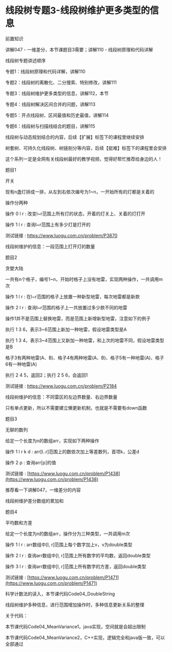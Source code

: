 # 线段树专题3-线段树维护更多类型的信息

前置知识

讲解047 - 一维差分，本节课题目3需要；讲解110 - 线段树原理和代码详解

线段树专题讲述顺序

专题1：线段树原理和代码详解，讲解110

专题2：线段树的离散化、二分搜索、特别修改，讲解111

专题3：线段树维护更多类型的信息，讲解112，本节

专题4：线段树解决区间合并的问题，讲解113

专题5：开点线段树、区间最值和历史最值，讲解114

专题6：线段树与扫描线结合的题目，讲解115

线段树与动态规划结合的内容，后续【扩展】标签下的课程里继续安排

树套树、可持久化线段树、树链剖分等内容，后续【挺难】标签下的课程里会安排

这个系列一定是全网有关线段树最好的教学视频，觉得好帮忙推荐给身边的人！

题目1

开关

现有n盏灯排成一排，从左到右依次编号为1~n，一开始所有的灯都是关着的

操作分两种

操作 0 l r : 改变l~r范围上所有灯的状态，开着的灯关上、关着的灯打开

操作 1 l r : 查询l~r范围上有多少灯是打开的

测试链接 : https://www.luogu.com.cn/problem/P3870

线段树维护的信息：一段范围上打开灯的数量

题目2

贪婪大陆

一共有n个格子，编号1~n，开始时格子上没有地雷，实现两种操作，一共调用m次

操作 1 l r : 在l~r范围的格子上放置一种新型地雷，每次地雷都是新款

操作 2 l r : 查询l~r范围的格子上一共放置过多少款不同的地雷

操作1并不是范围上替换地雷，而是范围上新增新型地雷，注意如下的例子

执行 1 3 6，表示3~6范围上新加一种地雷，假设地雷类型是A

执行 1 3 4，表示3~4范围上又新加一种地雷，和上次的地雷不同，假设地雷类型是B

格子3有两种地雷(A、B)、格子4有两种地雷(A、B)、格子5有一种地雷(A)、格子6有一种地雷(A)

执行 2 4 5，返回2；执行 2 5 6，会返回1

测试链接 : https://www.luogu.com.cn/problem/P2184

线段树维护的信息：不同雷区的左边界数量、右边界数量

只有单点更新，所以不需要建立懒更新机制，也就是不需要有down函数

题目3

无聊的数列

给定一个长度为n的数组arr，实现如下两种操作

操作 1 l r k d : arr[l..r]范围上的数依次加上等差数列，首项k，公差d

操作 2 p       : 查询arr[p]的值

测试链接 : [https://www.luogu.com.cn/problem/P1438](https://www.luogu.com.cn/problem/P1438)

推荐看一下讲解047，一维差分的内容

线段树维护差分数组的累加和

题目4

平均数和方差

给定一个长度为n的数组arr，操作分为三种类型，一共调用m次

操作 1 l r : arr数组中[l, r]范围上每个数字加上v，v为double类型

操作 2 l r : 查询arr数组中[l, r]范围上所有数字的平均数，返回double类型

操作 3 l r : 查询arr数组中[l, r]范围上所有数字的方差，返回double类型

测试链接 : [https://www.luogu.com.cn/problem/P1471](https://www.luogu.com.cn/problem/P1471)

科学计数法的读入，本节课代码Code04_DoubleString

线段树维护多种信息，进行范围增加操作时，多种信息更新关系的整理

关于代码：

本节课代码Code04_MeanVariance1，java实现，空间就是会超出限制

本节课代码Code04_MeanVariance2，C++实现，逻辑完全和java版一致，可以全部通过

